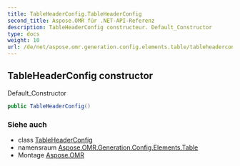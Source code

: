```yaml
---
title: TableHeaderConfig.TableHeaderConfig
second_title: Aspose.OMR für .NET-API-Referenz
description: TableHeaderConfig constructeur. Default_Constructor
type: docs
weight: 10
url: /de/net/aspose.omr.generation.config.elements.table/tableheaderconfig/tableheaderconfig/
---
```

## TableHeaderConfig constructor

Default_Constructor

```csharp
public TableHeaderConfig()
```

### Siehe auch

* class [TableHeaderConfig](../)
* namensraum [Aspose.OMR.Generation.Config.Elements.Table](../../tableheaderconfig/)
* Montage [Aspose.OMR](../../../)


